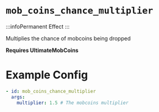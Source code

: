 # `mob_coins_chance_multiplier`
:::infoPermanent Effect
:::

Multiplies the chance of mobcoins being dropped

**Requires UltimateMobCoins**

# Example Config
```yaml
- id: mob_coins_chance_multiplier
  args:
    multiplier: 1.5 # The mobcoins multiplier
```